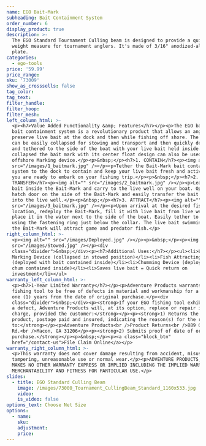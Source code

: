 ```yaml
---
name: EGO Bait-Mark
subheading: Bait Containment System
order_number: 6
display_product: true
description: >-
  The EGO Standard Tournament Culling beam is designed to provide a quick fish
  weight measure for tournament anglers. It's made of 3/16" anodized-aluminum
  plate.
categories:
  - ego-tools
price: '59.99'
price_range:
sku: '73009'
show_as_crosssells: false
tag_color:
tag_text:
filter_handle:
filter_hoop:
filter_mesh:
left_column_html: >-
  <p><h7>Value Added Functionality &amp; Features</h7></p><p>The EGO bait mark
  bait containment system is a revolutionary product that allows an angler to
  preserve live bait at the dock and then while fishing off shore. The bait mark
  can be easily collapsed for stowing and transport and then quickly deployed
  and tethered to the side of the boat with your live bait held inside. When
  collapsed the bait mark with its center float design can also be used as an
  offshore Marking device.</p><p>&nbsp;</p><h7>1. CONTAIN</h7><p><img alt=""
  src="/images/1_baitmark.jpg" /></p><p>Tether the Bait-Mark bait containment
  system to the dock to contain and keep your live bait fresh and active until
  you are ready to embark on your fishing trip.</p><p>&nbsp;</p><h7>2.
  TRANSFER</h7><p><img alt="" src="/images/2_baitmark.jpg" /></p><p>Leave live
  bait inside the Bait-Mark and carry to the live well on your boat. Open the
  hatch door on the side of the Bait-Mark and easily transfer the bait unharmed
  into the live well.</p><p>&nbsp;</p><h7>3. ATTRACT</h7><p><img alt=""
  src="/images/3_baitmark.jpg" /></p><p>Upon arrival at the desired fishing
  location, redeploy the Bait-Mark, fill it with live bait from live well and
  place it in the water next to the side of the boat. Easily tether to the boat
  using the fastening ring just below the collar. The live bait swimming inside
  the Bait-Mark will attract game and predator fish.</p>
right_column_html: >-
  <p><img alt="" src="/images/Deployed.jpg" /></p><p>&nbsp;</p><p><img alt=""
  src="/images/Stowed.jpg" /></p><div
  class="divider">&nbsp;</div><p><h7>Additional Uses:</h7></p><ul><li>Location
  Marking Device (collapsed in stowed position)</li><li>Fish Attracting Device
  (deployed with bait contained inside)</li><li>Chumming Device (deployed with
  chum contained inside)</li><li>Saves live bait = Quick return on
  investment</li></ul>
warranty_left_column_html: >-
  <p><h7>1-Year Limited Warranty</h7></p><p>Adventure Products warrants your EGO
  fishing tool to be free of defects in material and workmanship for a period of
  one (1) years from the date of original purchase.</p><div
  class="divider">&nbsp;</div><p><strong>If your EGO fishing tool exhibits such
  a defect, Adventure Products will, at its option, replace or repair it without
  charge, provided the customer:</strong></p><p><strong>1) Returns the defective
  product, postage paid and insured, indicating the reason(s) for the return
  to:</strong></p><p>Adventure Products<br />Product Returns<br />889 Guy Paine
  Rd.<br />Macon, GA 31206</p><p><strong>2) Submits proof of date of original
  purchase.</strong></p><p>&nbsp;</p><p><a class="block_btn"
  href="/contact-us">File Claim Online</a></p>
warranty_right_column_html: >-
  <p>This warranty does not cover damage resulting from accident, misuse, abuse,
  tampering, unreasonable use or normal wear.</p><p>ADVENTURE PRODUCTS, INC.
  MAKES NO OTHER WARRANTY EXPRESS OR IMPLIED INCLUDING THE IMPLIED WARRANTIES OF
  MERCHANTABILITY AND FITNESS FOR PARTICULAR USE.</p>
slides:
  - title: EGO Standard Culling Beam
    image: /images/73000_Tournament_CullingBeam_Standard_1160x533.jpg
    video:
    is_video: false
options_text: Choose Net Size
options:
  - name:
    sku:
    adjustment:
    price:
---
```

